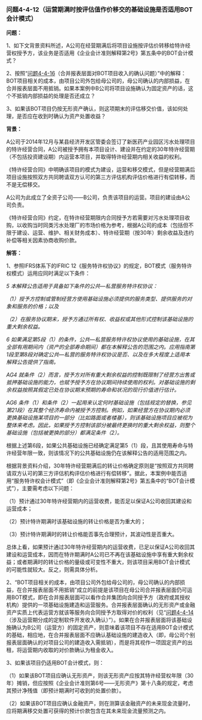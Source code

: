 ### 问题4-4-12（运营期满时按评估值作价移交的基础设施是否适用BOT会计模式）

**问题：**

1、如下文背景资料所述，A公司在经营期满后将项目设施按评估价转移给特许经营权授予方，该业务是否适用《企业会计准则解释第2号》第五条中的BOT会计模式？

2、按照“[问题4-4-16](#问题4-4-16合并报表层面对bot项目收入的确认问题)（合并报表层面对BOT项目收入的确认问题）”中的解释：BOT项目相关的成本，由项目公司外包给母公司的，母公司确认的内部损益，在合并报表层面不用抵销。如果本案例中B公司将项目设施确认为固定资产的话，这个不抵销内部损益的处理是否还成立？

3、如果该BOT项目仍按无形资产确认，则这项期末的评估移交价值，该如何处理，是否应在收到时确认为资产处置收益？

**背景：**

A公司于2014年12月与某县经济开发区管委会签订了新医药产业园区污水处理项目的特许经营合同，A公司被授予拥有本项目设计、建设并在约定的30年特许经营期（不包括投资建设期）内运营本项目，并取得特许经营期内相关收益的权利。

《特许经营合同》中明确该项目的模式为建设，运营和移交模式，但是经营期满后项目设施按照双方共同聘请双方认可的第三方评估机构评估价格进行有偿转移，而不是无偿移交。

A公司为此成立了全资子公司——B公司，负责该项目的运营。项目的建设由A公司负责。

《特许经营合同》约定，在特许经营期限内合同授予方若需要对污水处理项目收购，以收购当时同类污水处理厂的市场价格为参考，根据A公司的成本（包括但不限于建设、运营、维护、相关财务成本）、特许经营期（按30年）剩余收益及违约补偿等相关因素协商收购价款。

**解答：**

1、参照IFRS体系下的IFRIC
12《服务特许权协议》的规定，BOT模式（服务特许权模式）运用应同时满足以下条件：

*5 本解释公告适用于具备如下条件的公共—私营服务特许权协议：*

*（1）授予方控制或管制经营方使用基础设施必须提供的服务类型、提供服务的对象和服务的价格；以及*

*（2）在服务协议期末，授予方通过所有权、收益权或其他形式控制该基础设施的重大剩余权益。*

*6
如果满足第5段（1）的条件，公共—私营服务特许权协议使用的基础设施，在其全部有用期间内（资产的全部寿命期间）都在本解释公告的范围之内。应用指南第1段至第8段对确定公共—私营的服务特许权协议是否、以及在多大程度上适用本解释公告提供了指南。*

*AG4
就条件（2）而言，授予方对所有重大剩余权益的控制既限制了经营方出售或抵押基础设施的能力，也赋予授予方在协议期间持续使用的权利。对基础设施的剩余权益按照其假定已处在协议期末预期的寿命和状况的现行价值进行估计。*

*AG6
条件（1）和条件（2）一起用来认定何时基础设施（包括规定的替换，参见第21段）在其整个经济寿命内被授予方控制。例如，如果经营方在协议期内必须更换基础设施某项目的一部分（比如路面或者楼基），则该基础设施项目应被视为整体来考虑。因此，如果授予方控制该部分被最终更换时的重大剩余权益，则整个基础设施（包括被更换的部分）都满足条件（2）。*

根据上述第6段，如果公共基础设施已经确定满足第5（1）段，且其使用寿命与特许经营年限一致，则该情况下的公共基础设施仍在该解释公告的适用范围之内。

根据背景资料介绍，30年特许经营期满后的转让价格确定原则是“按照双方共同聘请双方认可的第三方评估机构评估价格进行有偿转移”。据此，本案例中能否适用“服务特许权会计模式”（即《企业会计准则解释第2号》第五条中的“BOT会计模式”），主要需考虑以下问题：

（1）预计通过30年特许经营期内的运营收费，能否足以保证A公司收回其建设和运营成本；

（2）预计特许期满时该基础设施的转让价格是否为重大的；

（3）预计特许期满时的转让价格能否事先合理预计，其波动性是否重大。

总体上看，如果预计通过30年特许经营期内的运营收费，已足以保证A公司收回其建设和运营成本，因而在特许期满时A公司已不再在该基础设施中享有重大剩余权益；或者期满时的转让价格的量级或可变性不重大，则该项目采用BOT会计模式的可能性就较大。反之，则需具体分析。

2、“BOT项目相关的成本，由项目公司外包给母公司的，母公司确认的内部损益，在合并报表层面不用抵销”成立的前提是该项目在母公司合并报表层面仍可运用BOT模式，即在合并报表层面可以看作合并集团向合同授予方（政府或其授权机构）提供的一项基础设施建造和运营服务。合并报表层面确认的无形资产或金融资产实质上代表运营方就该等服务向合同授予方取得对价的权利（见“[问题4-4-14](#_Hlk495230367)（涉及运营期分成的定制软件开发收入确认）”）。如果在合并报表层面将该基础设施确认为B公司（运营方）的固定资产，则意味着该项目不存在适用BOT会计模式的基础，相应地，在合并报表层面不应确认基础设施的建造收入（即，母公司个别报表层面确认的对项目公司的建造收入需抵销），而是将其视作一项固定资产的出租，将运营期内收取的对价款确认为租金收入。

3、如果该项目仍适用BOT会计模式，则：

（1）如果该BOT项目应确认无形资产，则该无形资产应按其特许经营权年限（30年）摊销，但应按照《企业会计准则第6号——无形资产》第十八条的规定，考虑其预计净残值（即预计期满时可收到的处置价款）。

（2）如果该BOT项目应确认金融资产，则在测算该金融资产的未来现金流量时，应将期满移交处置可获得的预计价款包含在其未来现金流量预测之内。